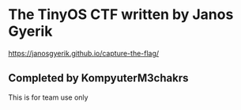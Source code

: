 # The TinyOS CTF written by Janos Gyerik
https://janosgyerik.github.io/capture-the-flag/
## Completed by KompyuterM3chakrs

This is for team use only
